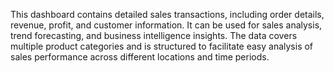 This dashboard contains detailed sales transactions, including order details, revenue, profit, and customer information. 
It can be used for sales analysis, trend forecasting, and business intelligence insights. 
The data covers multiple product categories and is structured to facilitate easy analysis of sales performance across different locations and time periods.

